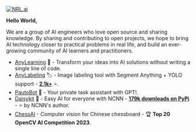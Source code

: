 
[![NRL.ai](https://github.com/user-attachments/assets/286465ee-2b17-44aa-a5f6-a0948c75c924)](https://www.nrl.ai/)

**Hello World,**

We are a group of AI engineers who love open source and sharing knowledge. By sharing and contributing to open projects, we hope to bring AI technology closer to practical problems in real life, and build an ever-growing community of AI learners and practitioners.

- [AnyLearning](https://anylearning.nrl.ai) 🌟 - Transform your ideas into AI solutions without writing a single line of code.
- [AnyLabeling](https://github.com/vietanhdev/anylabeling) 🏷 - Image labeling tool with Segment Anything + YOLO support - **[2.1k+](https://github.com/vietanhdev/anylabeling/stargazers)** ⭐.
- [PautoBot](https://github.com/nrl-ai/pautobot) 🤖 - Your private task assistant with GPT!.
- [Daisykit](https://daisykit.nrl.ai) 🍰 - Easy AI for everyone with NCNN - **[179k downloads on PyPi](https://www.pepy.tech/projects/daisykit)** - ⭐ by NCNN's author.
- [ChessAI](https://github.com/nrl-ai/chessai) - Computer vision for Chinese chessboard - 🏆 **Top 20 OpenCV AI Competition 2023**.

